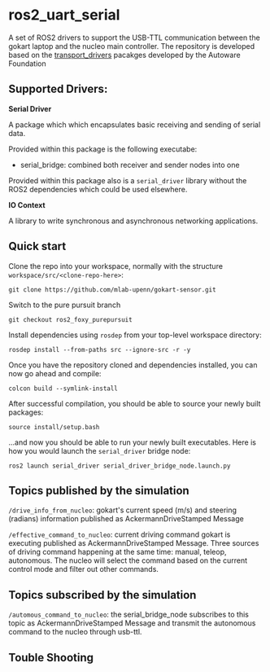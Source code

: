 # ros2_uart_serial

A set of ROS2 drivers to support the USB-TTL communication between the gokart laptop and the nucleo main controller. The repository is developed based on the [transport_drivers](https://github.com/ros-drivers/transport_drivers) pacakges developed by the Autoware Foundation

## Supported Drivers:
    
**Serial Driver**

A package which which encapsulates basic receiving and sending of serial data.

Provided within this package is the following executabe:
- serial_bridge: combined both receiver and sender nodes into one

Provided within this package also is a `serial_driver` library without the ROS2 dependencies which could be used elsewhere.

**IO Context**

A library to write synchronous and asynchronous networking applications.

## Quick start

Clone the repo into your workspace, normally with the structure `workspace/src/<clone-repo-here>`:

```
git clone https://github.com/mlab-upenn/gokart-sensor.git
```

Switch to the pure pursuit branch
```
git checkout ros2_foxy_purepursuit
```

Install dependencies using `rosdep` from your top-level workspace directory:

```
rosdep install --from-paths src --ignore-src -r -y
```

Once you have the repository cloned and dependencies installed, you can now go ahead and compile:

```
colcon build --symlink-install
```

After successful compilation, you should be able to source your newly built packages:

```
source install/setup.bash
```

...and now you should be able to run your newly built executables. Here is how you would launch the `serial_driver` bridge node:

```
ros2 launch serial_driver serial_driver_bridge_node.launch.py
```

## Topics published by the simulation

`/drive_info_from_nucleo`: gokart's current speed (m/s) and steering (radians) information published as AckermannDriveStamped Message

`/effective_command_to_nucleo`: current driving command gokart is executing published as AckermannDriveStamped Message. Three sources of driving command happening at the same time: manual, teleop, autonomous. The nucleo will select the command based on the current control mode and filter out other commands.

## Topics subscribed by the simulation

`/automous_command_to_nucleo`: the serial_bridge_node subscribes to this topic as AckermannDriveStamped Message and transmit the autonomous command to the nucleo through usb-ttl.

## Touble Shooting

